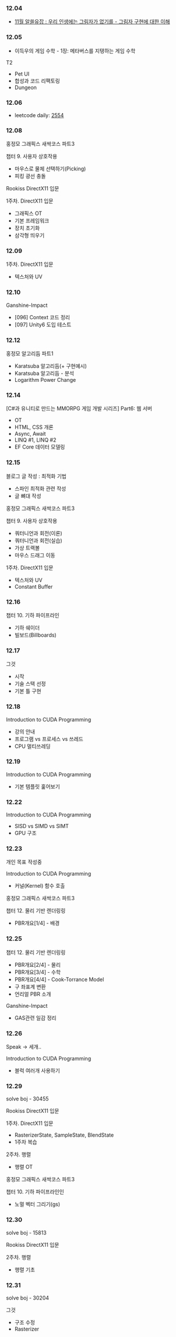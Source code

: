 ### 12.04

- [11월 알쓸유잡 : 우리 인생에는 그림자가 없기를 - 그림자 구현에 대한 이해](https://www.youtube.com/live/DilZYSNNX6s?si=NUUCipSdXQ6XjUeB)

### 12.05

- 이득우의 게임 수학 - 1장: 메타버스를 지탱하는 게임 수학

T2
- Pet UI
- 합성과 코드 리팩토링
- Dungeon

### 12.06

- leetcode daily: [2554](https://leetcode.com/problems/maximum-number-of-integers-to-choose-from-a-range-i/)

### 12.08

홍정모 그래픽스 새싹코스 파트3

챕터 9. 사용자 상호작용

- 마우스로 물체 선택하기(Picking)
- 피킹 광선 충돌

Rookiss DirectX11 입문

1주차. DirectX11 입문

- 그래픽스 OT
- 기본 프레임워크
- 장치 초기화
- 삼각형 띄우기

### 12.09

1주차. DirectX11 입문

- 텍스처와 UV

### 12.10

Ganshine-Impact

- [096] Context 코드 정리
- [097] Unity6 도입 테스트

### 12.12

홍정모 알고리듬 파트1

- Karatsuba 알고리듬(+ 구현예시)
- Karatsuba 알고리듬 - 분석
- Logarithm Power Change

### 12.14

[C#과 유니티로 만드는 MMORPG 게임 개발 시리즈] Part6: 웹 서버

- OT
- HTML, CSS 개론
- Async, Await
- LINQ #1, LINQ #2
- EF Core 데이터 모델링

### 12.15

블로그 글 작성 : 최적화 기법

- 스파인 최적화 관련 작성
- 글 뼈대 작성

홍정모 그래픽스 새싹코스 파트3

챕터 9. 사용자 상호작용

- 쿼터니언과 회전(이론)
- 쿼터니언과 회전(실습)
- 가상 트랙볼
- 마우스 드래그 이동

1주차. DirectX11 입문

- 텍스처와 UV
- Constant Buffer

### 12.16

챕터 10. 기하 파이프라인

- 기하 쉐이더
- 빌보드(Billboards)

### 12.17

그것

- 시작
- 기술 스택 선정
- 기본 틀 구현

### 12.18

Introduction to CUDA Programming

- 강의 안내
- 프로그램 vs 프로세스 vs 쓰레드
- CPU 멀티쓰레딩


### 12.19

Introduction to CUDA Programming

- 기본 템플릿 훑어보기


### 12.22

Introduction to CUDA Programming

- SISD vs SIMD vs SIMT
- GPU 구조

### 12.23

개인 목표 작성중

Introduction to CUDA Programming

- 커널(Kernel) 함수 호출


홍정모 그래픽스 새싹코스 파트3

챕터 12. 물리 기반 렌더링링

- PBR개요[1/4] - 배경

### 12.25

챕터 12. 물리 기반 렌더링링

- PBR개요[2/4] - 물리
- PBR개요[3/4] - 수학
- PBR개요[4/4] - Cook-Torrance Model
- 구 좌표계 변환
- 언리얼 PBR 소개

Ganshine-Impact

- GAS관련 일감 정리

### 12.26

Speak -> 세개..

Introduction to CUDA Programming

- 블럭 여러개 사용하기

### 12.29

solve boj - 30455

Rookiss DirectX11 입문

1주차. DirectX11 입문

- RasterizerState, SampleState, BlendState
- 1주차 복습

2주차. 행렬

- 행렬 OT

홍정모 그래픽스 새싹코스 파트3

챕터 10. 기하 파이프라인인

- 노멀 벡터 그리기(gs)

### 12.30

solve boj - 15813

Rookiss DirectX11 입문

2주차. 행렬

- 행렬 기초

### 12.31

solve boj - 30204

그것

- 구조 수정
- Rasterizer